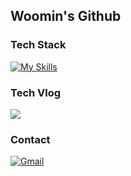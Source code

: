 ## Woomin's Github

### Tech Stack

[![My Skills](https://skillicons.dev/icons?i=java,github,idea&theme=light)](https://skillicons.dev)


### Tech Vlog
<div style="display:flex; flex-direction:row;">
    <a href="https://velog.io/@woomin-wang/posts">
        <img src="https://img.shields.io/badge/Velog-20C997?style=for-the-badge&logo=Velog&logoColor=white"> 
    </a>
</div>


### Contact
<p>
  <a href="mailto:wwmin828@gmail.com"><img alt="Gmail" src="https://img.shields.io/badge/-Gmail-EA4335?style=for-the-badge&logo=gmail&logoColor=white" /></a>
</p>
